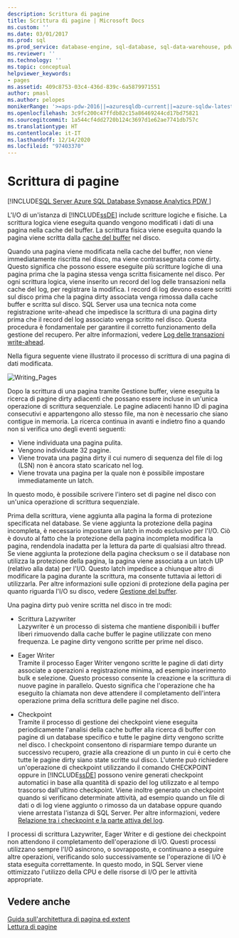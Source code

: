 ```yaml
---
description: Scrittura di pagine
title: Scrittura di pagine | Microsoft Docs
ms.custom: ''
ms.date: 03/01/2017
ms.prod: sql
ms.prod_service: database-engine, sql-database, sql-data-warehouse, pdw
ms.reviewer: ''
ms.technology: ''
ms.topic: conceptual
helpviewer_keywords:
- pages
ms.assetid: 409c8753-03c4-436d-839c-6a5879971551
author: pmasl
ms.author: pelopes
monikerRange: '>=aps-pdw-2016||=azuresqldb-current||=azure-sqldw-latest||>=sql-server-2016||>=sql-server-linux-2017||=azuresqldb-mi-current'
ms.openlocfilehash: 3c9fc200c47ffdb82c15a86469244cd17bd75821
ms.sourcegitcommit: 1a544cf4dd2720b124c3697d1e62ae7741db757c
ms.translationtype: HT
ms.contentlocale: it-IT
ms.lasthandoff: 12/14/2020
ms.locfileid: "97403370"
---
```

# <a name="writing-pages"></a>Scrittura di pagine
[!INCLUDE[SQL Server Azure SQL Database Synapse Analytics PDW ](../includes/applies-to-version/sql-asdb-asdbmi-asa-pdw.md)]

L'I/O di un'istanza di [!INCLUDE[ssDE](../includes/ssde-md.md)] include scritture logiche e fisiche. La scrittura logica viene eseguita quando vengono modificati i dati di una pagina nella cache del buffer. La scrittura fisica viene eseguita quando la pagina viene scritta dalla [cache del buffer](../relational-databases/memory-management-architecture-guide.md) nel disco.

Quando una pagina viene modificata nella cache del buffer, non viene immediatamente riscritta nel disco, ma viene contrassegnata come dirty. Questo significa che possono essere eseguite più scritture logiche di una pagina prima che la pagina stessa venga scritta fisicamente nel disco. Per ogni scrittura logica, viene inserito un record del log delle transazioni nella cache del log, per registrare la modifica. I record di log devono essere scritti sul disco prima che la pagina dirty associata venga rimossa dalla cache buffer e scritta sul disco. SQL Server usa una tecnica nota come registrazione write-ahead che impedisce la scrittura di una pagina dirty prima che il record del log associato venga scritto nel disco. Questa procedura è fondamentale per garantire il corretto funzionamento della gestione del recupero. Per altre informazioni, vedere [Log delle transazioni write-ahead](../relational-databases/sql-server-transaction-log-architecture-and-management-guide.md).

Nella figura seguente viene illustrato il processo di scrittura di una pagina di dati modificata.

![Writing_Pages](../relational-databases/media/writing-pages.gif)

Dopo la scrittura di una pagina tramite Gestione buffer, viene eseguita la ricerca di pagine dirty adiacenti che possano essere incluse in un'unica operazione di scrittura sequenziale. Le pagine adiacenti hanno ID di pagina consecutivi e appartengono allo stesso file, ma non è necessario che siano contigue in memoria. La ricerca continua in avanti e indietro fino a quando non si verifica uno degli eventi seguenti:

 * Viene individuata una pagina pulita.
 * Vengono individuate 32 pagine.
 * Viene trovata una pagina dirty il cui numero di sequenza del file di log (LSN) non è ancora stato scaricato nel log.
 * Viene trovata una pagina per la quale non è possibile impostare immediatamente un latch.

In questo modo, è possibile scrivere l'intero set di pagine nel disco con un'unica operazione di scrittura sequenziale. 

Prima della scrittura, viene aggiunta alla pagina la forma di protezione specificata nel database. Se viene aggiunta la protezione della pagina incompleta, è necessario impostare un latch in modo esclusivo per l'I/O. Ciò è dovuto al fatto che la protezione della pagina incompleta modifica la pagina, rendendola inadatta per la lettura da parte di qualsiasi altro thread. Se viene aggiunta la protezione della pagina checksum o se il database non utilizza la protezione della pagina, la pagina viene associata a un latch UP (relativo alla data) per l'I/O. Questo latch impedisce a chiunque altro di modificare la pagina durante la scrittura, ma consente tuttavia ai lettori di utilizzarla. Per altre informazioni sulle opzioni di protezione della pagina per quanto riguarda l'I/O su disco, vedere [Gestione del buffer](../relational-databases/memory-management-architecture-guide.md).

Una pagina dirty può venire scritta nel disco in tre modi: 

* Scrittura Lazywriter   
 Lazywriter è un processo di sistema che mantiene disponibili i buffer liberi rimuovendo dalla cache buffer le pagine utilizzate con meno frequenza. Le pagine dirty vengono scritte per prime nel disco. 

* Eager Writer   
 Tramite il processo Eager Writer vengono scritte le pagine di dati dirty associate a operazioni a registrazione minima, ad esempio inserimento bulk e selezione. Questo processo consente la creazione e la scrittura di nuove pagine in parallelo. Questo significa che l'operazione che ha eseguito la chiamata non deve attendere il completamento dell'intera operazione prima della scrittura delle pagine nel disco.

* Checkpoint   
 Tramite il processo di gestione dei checkpoint viene eseguita periodicamente l'analisi della cache buffer alla ricerca di buffer con pagine di un database specifico e tutte le pagine dirty vengono scritte nel disco. I checkpoint consentono di risparmiare tempo durante un successivo recupero, grazie alla creazione di un punto in cui è certo che tutte le pagine dirty siano state scritte sul disco. L'utente può richiedere un'operazione di checkpoint utilizzando il comando CHECKPOINT oppure in [!INCLUDE[ssDE](../includes/ssde-md.md)] possono venire generati checkpoint automatici in base alla quantità di spazio del log utilizzato e al tempo trascorso dall'ultimo checkpoint. Viene inoltre generato un checkpoint quando si verificano determinate attività, ad esempio quando un file di dati o di log viene aggiunto o rimosso da un database oppure quando viene arrestata l'istanza di SQL Server. Per altre informazioni, vedere [Relazione tra i checkpoint e la parte attiva del log](../relational-databases/sql-server-transaction-log-architecture-and-management-guide.md).

I processi di scrittura Lazywriter, Eager Writer e di gestione dei checkpoint non attendono il completamento dell'operazione di I/O. Questi processi utilizzano sempre l'I/O asincrono, o sovrapposto, e continuano a eseguire altre operazioni, verificando solo successivamente se l'operazione di I/O è stata eseguita correttamente. In questo modo, in SQL Server viene ottimizzato l'utilizzo della CPU e delle risorse di I/O per le attività appropriate.

## <a name="see-also"></a>Vedere anche
[Guida sull'architettura di pagina ed extent](../relational-databases/pages-and-extents-architecture-guide.md)   
 [Lettura di pagine](../relational-databases/reading-pages.md)
